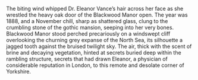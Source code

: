 The biting wind whipped Dr. Eleanor Vance’s hair across her face as she wrestled the heavy oak door of the Blackwood Manor open.  The year was 1888, and a November chill, sharp as shattered glass, clung to the crumbling stone of the gothic mansion, seeping into her very bones.  Blackwood Manor stood perched precariously on a windswept cliff overlooking the churning grey expanse of the North Sea, its silhouette a jagged tooth against the bruised twilight sky.  The air, thick with the scent of brine and decaying vegetation, hinted at secrets buried deep within the rambling structure, secrets that had drawn Eleanor, a physician of considerable reputation in London, to this remote and desolate corner of Yorkshire.
